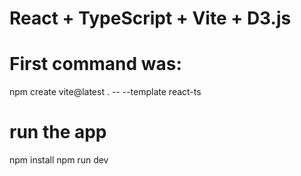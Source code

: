 # React + TypeScript + Vite + D3.js

# First command was:
npm create vite@latest . -- --template react-ts

# run the app
npm install
npm run dev